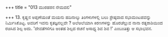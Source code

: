 +++
title = "013 ಮುರಹರನ ನೇಮದಲಿ"

+++
13. ಕೃಷ್ಣನ ಅಪ್ಪಣೆಯಂತೆ ಮಯನು  ಹದಿನಾಲ್ಕು ತಿಂಗಳುಗಳಲ್ಲಿ  ಬಲು ಶ್ರೇಷ್ಠವಾದ ಸಭಾಮಂಟಪವನ್ನು ನಿರ್ಮಿಸಿಕೊಟ್ಟ. ಅವರಿಗೆ ಇವನು ಕೃತಜ್ಞನಲ್ಲವೇ ? ಅಲೆಅಲೆಯಾಗಿ ಕಿರಣಗಳನ್ನು ಹೊರಚೆಲ್ಲುವ ನಾನಾ ರತ್ನರಾಶಿಯಿಂದ ರಚಿಸಿದ ಶಿಲ್ಪ ಅದು. 'ದೇವತೆಗಳಿಗೂ ಅಂತಹ ಶಿಲ್ಪದ ರಚನೆ ಅಸಾಧ್ಯ ಶಿವ ಶಿವ !' ಎಂಬಂತಿತ್ತು ಆ ಸಭಾಭವನ.